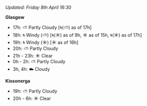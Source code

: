*Updated: Friday 8th April 16:30*

**Glasgow**

* 17h: :partly_sunny: Partly Cloudy [:cyclone:(:partly_sunny:) as of 17h]
* 18h: :cyclone: Windy (:partly_sunny:) [:cyclone:(:sunny:) as of 9h, :sunny: as of 15h, :cyclone:(:sunny:) as of 17h]
* 19h: :cyclone: Windy (:sunny:) [:sunny: as of 16h]
* 20h: :partly_sunny: Partly Cloudy
* 21h - 23h: :sunny: Clear
* 0h - 2h: :partly_sunny: Partly Cloudy
* 3h, 4h: :cloud: Cloudy

**Kissonerga**

* 19h: :partly_sunny: Partly Cloudy
* 20h - 6h: :sunny: Clear
